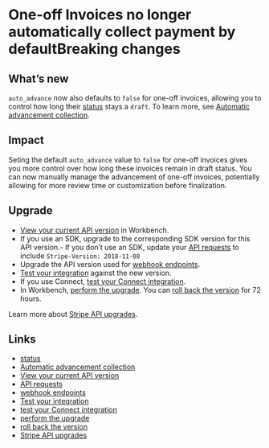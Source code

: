 # One-off Invoices no longer automatically collect payment by defaultBreaking changes

## What’s new

`auto_advance` now also defaults to `false` for one-off invoices, allowing you
to control how long their
[status](https://docs.stripe.com/invoicing/overview#invoice-statuses) stays a
`draft`. To learn more, see [Automatic advancement
collection](https://docs.stripe.com/invoicing/integration/automatic-advancement-collection).

## Impact

Seting the default `auto_advance` value to `false` for one-off invoices gives
you more control over how long these invoices remain in draft status. You can
now manually manage the advancement of one-off invoices, potentially allowing
for more review time or customization before finalization.

## Upgrade

- [View your current API
version](https://docs.stripe.com/upgrades#view-your-api-version-and-the-latest-available-upgrade-in-workbench)
in Workbench.
- If you use an SDK, upgrade to the corresponding SDK version for this API
version.- If you don’t use an SDK, update your [API
requests](https://docs.stripe.com/api/versioning) to include `Stripe-Version:
2018-11-08`
- Upgrade the API version used for [webhook
endpoints](https://docs.stripe.com/webhooks/versioning).
- [Test your integration](https://docs.stripe.com/testing) against the new
version.
- If you use Connect, [test your Connect
integration](https://docs.stripe.com/connect/testing).
- In Workbench, [perform the
upgrade](https://docs.stripe.com/upgrades#perform-the-upgrade). You can [roll
back the version](https://docs.stripe.com/upgrades#roll-back-your-api-version)
for 72 hours.

Learn more about [Stripe API upgrades](https://docs.stripe.com/upgrades).

## Links

- [status](https://docs.stripe.com/invoicing/overview#invoice-statuses)
- [Automatic advancement
collection](https://docs.stripe.com/invoicing/integration/automatic-advancement-collection)
- [View your current API
version](https://docs.stripe.com/upgrades#view-your-api-version-and-the-latest-available-upgrade-in-workbench)
- [API requests](https://docs.stripe.com/api/versioning)
- [webhook endpoints](https://docs.stripe.com/webhooks/versioning)
- [Test your integration](https://docs.stripe.com/testing)
- [test your Connect integration](https://docs.stripe.com/connect/testing)
- [perform the upgrade](https://docs.stripe.com/upgrades#perform-the-upgrade)
- [roll back the
version](https://docs.stripe.com/upgrades#roll-back-your-api-version)
- [Stripe API upgrades](https://docs.stripe.com/upgrades)